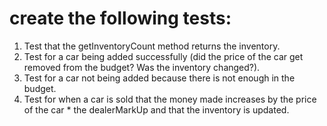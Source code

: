 # create the following tests:
1. Test that the getInventoryCount method returns the inventory.
2. Test for a car being added successfully (did the price of the car get removed from the budget? Was the inventory changed?). 
3. Test for a car not being added because there is not enough in the budget. 
4. Test for when a car is sold that the money made increases by the price of the car * the dealerMarkUp and that the inventory is updated.
